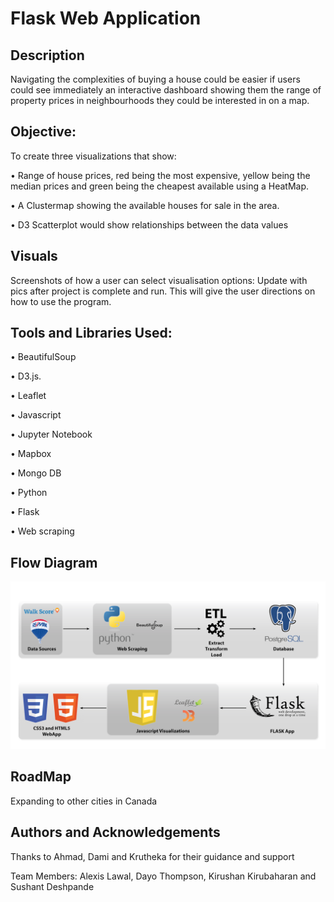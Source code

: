 # Flask Web Application

## Description

Navigating the complexities of buying a house could be easier if users could see immediately an interactive dashboard showing them the range of property prices in neighbourhoods they could be interested in on a map.


## Objective: 

To create three visualizations that show:

•	Range of house prices, red being the most expensive, yellow being the median prices and green being the cheapest available using a HeatMap.

•	A Clustermap showing the available houses for sale in the area.

•	D3 Scatterplot would show relationships between the data values

## Visuals
 
Screenshots of how a user can select visualisation options: Update with pics after project is complete and run. This will give the user directions on how to use the program.

## Tools and Libraries Used:

•	BeautifulSoup

•	D3.js.

•	Leaflet

•	Javascript

•	Jupyter Notebook

•	Mapbox

•	Mongo DB

•	Python

•	Flask

•	Web scraping

## Flow Diagram
![arcitictural_diagram](images/arcitictural_diagram.png)


## RoadMap

Expanding to other cities in Canada


## Authors and Acknowledgements

Thanks to Ahmad, Dami and Krutheka for their guidance and support

Team Members: Alexis Lawal, Dayo Thompson, Kirushan Kirubaharan and Sushant Deshpande

 
